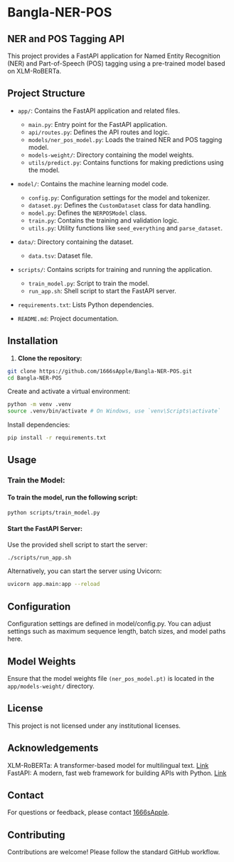 # Bangla-NER-POS

## NER and POS Tagging API

This project provides a FastAPI application for Named Entity Recognition (NER) and Part-of-Speech (POS) tagging using a pre-trained model based on XLM-RoBERTa.

## Project Structure

- `app/`: Contains the FastAPI application and related files.
  - `main.py`: Entry point for the FastAPI application.
  - `api/routes.py`: Defines the API routes and logic.
  - `models/ner_pos_model.py`: Loads the trained NER and POS tagging model.
  - `models-weight/`: Directory containing the model weights.
  - `utils/predict.py`: Contains functions for making predictions using the model.
- `model/`: Contains the machine learning model code.

  - `config.py`: Configuration settings for the model and tokenizer.
  - `dataset.py`: Defines the `CustomDataset` class for data handling.
  - `model.py`: Defines the `NERPOSModel` class.
  - `train.py`: Contains the training and validation logic.
  - `utils.py`: Utility functions like `seed_everything` and `parse_dataset`.

- `data/`: Directory containing the dataset.

  - `data.tsv`: Dataset file.

- `scripts/`: Contains scripts for training and running the application.

  - `train_model.py`: Script to train the model.
  - `run_app.sh`: Shell script to start the FastAPI server.

- `requirements.txt`: Lists Python dependencies.
- `README.md`: Project documentation.

## Installation

1. **Clone the repository:**

```bash
git clone https://github.com/1666sApple/Bangla-NER-POS.git
cd Bangla-NER-POS
```

Create and activate a virtual environment:

```bash
python -m venv .venv
source .venv/bin/activate # On Windows, use `venv\Scripts\activate`
```

Install dependencies:

```bash
pip install -r requirements.txt
```

## Usage

### Train the Model:

#### To train the model, run the following script:

```bash
python scripts/train_model.py
```

#### Start the FastAPI Server:

Use the provided shell script to start the server:

```bash
./scripts/run_app.sh
```

Alternatively, you can start the server using Uvicorn:

```bash
uvicorn app.main:app --reload
```

## Configuration

Configuration settings are defined in model/config.py. You can adjust settings such as maximum sequence length, batch sizes, and model paths here.

## Model Weights

Ensure that the model weights file `(ner_pos_model.pt)` is located in the `app/models-weight/` directory.

## License

This project is not licensed under any institutional licenses.

## Acknowledgements

XLM-RoBERTa: A transformer-based model for multilingual text. [Link](https://huggingface.co/docs/transformers/model_doc/xlm-roberta)
FastAPI: A modern, fast web framework for building APIs with Python. [Link](https://fastapi.tiangolo.com/)

## Contact

For questions or feedback, please contact [1666sApple](https://github.com/1666sApple).

## Contributing

Contributions are welcome! Please follow the standard GitHub workflow.
